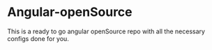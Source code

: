 # Angular-openSource
This is a ready to go angular openSource repo with all the necessary configs done for you.
